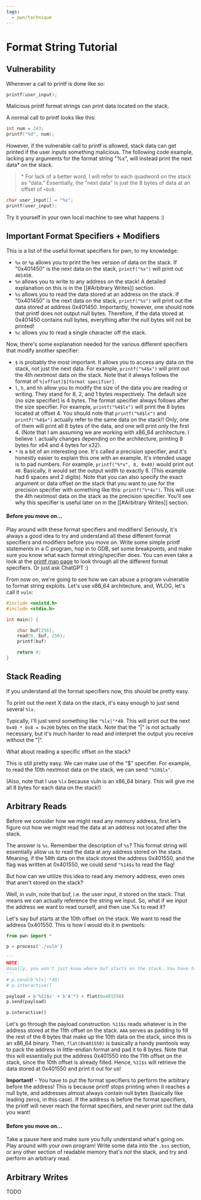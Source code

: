 ```yaml
---
tags:
  - pwn/technique
---
```

# Format String Tutorial  

## Vulnerability  

Whenever a call to printf is done like so:  

```c
printf(user_input);
```

Malicious printf format strings can print data located on the stack.  

A normal call to printf looks like this:  

```c
int num = 243;
printf("%d", num);
```

However, if the vulnerable call to printf is allowed, stack data can get printed if the user inputs something malicious. The following code example, lacking any arguments for the format string "%x", will instead print the next data\* on the stack.

> \* For lack of a better word, I will refer to each quadword on the stack as "data." Essentially, the "next data" is just the 8 bytes of data at an offset of `+0x8`.

```c
char user_input[] = "%x";
printf(user_input);
```

Try it yourself in your own local machine to see what happens :)  

## Important Format Specifiers + Modifiers  

This is a list of the useful format specifiers for pwn, to my knowledge:  

- `%x` or `%p` allows you to print the hex version of data on the stack. If "0x401450" is the next data on the stack, `printf("%x")` will print out `401450`.  
- `%n` allows you to write to any address on the stack! A detailed explanation on this is in the [[#Arbitrary Writes]] section.  
- `%s` allows you to read the data stored at an address on the stack. If "0x401450" is the next data on the stack, `printf("%s")` will print out the data stored at address 0x401450. Importantly, however, one should note that printf does not output null bytes. Therefore, if the data stored at 0x401450 contains null bytes, everything after the null bytes will not be printed!  
- `%c` allows you to read a single character off the stack.  

Now, there's some explanation needed for the various different specifiers that modify another specifier:  

- `$` is probably the most important. It allows you to access any data on the stack, not just the next data. For example, `printf("%4$x")` will print out the 4th nextmost data on the stack. Note that it always follows the format of `%[offset]$[format specifier]`. 
- `l`, `h`, and `hh` allow you to modify the size of the data you are reading or writing. They stand for 8, 2, and 1 bytes respectively. The default size (no size specifier) is 4 bytes. The format specifier always follows after the size specifier. For example, `printf("%4$lx")` will print the 8 bytes located at offset 4. You should note that `printf("%4$lx")` and `printf("%4$x")` actually refer to the same data on the stack!! Only, one of them will print all 8 bytes of the data, and one will print only the first 4. (Note that I am assuming we are working with x86_64 architecture. I believe `l` actually changes depending on the architecture, printing 8 bytes for x64 and 4 bytes for x32).  
- `*` is a bit of an interesting one. It's called a precision specifier, and it's honestly easier to explain this one with an example. It's intended usage is to pad numbers. For example, `printf("%*x", 8, 0x40)` would print out `      40`. Basically, it would set the output width to exactly 8. (This example had 6 spaces and 2 digits). Note that you can also specify the exact argument or data offset on the stack that you want to use for the precision specifier with something like this: `printf("%*4x")`. This will use the 4th nextmost data on the stack as the precision specifier. You'll see why this specifier is useful later on in the [[#Arbitrary Writes]] section.

#### Before you move on...  

Play around with these format specifiers and modifiers! Seriously, it's always a good idea to try and understand all these different format specifiers and modifiers before you move on. Write some simple printf statements in a C program, hop in to GDB, set some breakpoints, and make sure you know what each format string/specifier does. You can even take a look at the [printf man page](https://man7.org/linux/man-pages/man3/printf.3.html) to look through all the different format specifiers. Or just ask ChatGPT :)

From now on, we're going to see how we can abuse a program vulnerable to format string exploits. Let's use x86_64 architecture, and, WLOG, let's call it `vuln`:  

```c
#include <unistd.h>
#include <stdio.h>

int main() {

    char buf[256];
    read(0, buf, 256);
    printf(buf)

    return 0;
}
```

## Stack Reading  

If you understand all the format specifiers now, this should be pretty easy.  

To print out the next X data on the stack, it's easy enough to just send several `%lx`.  

Typically, I'll just send something like `"%lx|"*40`. This will print out the next `0x40 * 0x8 = 0x200` bytes on the stack. Note that the "|" is not actually necessary, but it's much harder to read and interpret the output you receive without the "|".

What about reading a specific offset on the stack?  

This is still pretty easy. We can make use of the "\$" specifier. For example, to read the 10th nextmost data on the stack, we can send `"%10$lx"`.

(Also, note that I use `%lx` because vuln is an x86_64 binary. This will give me all 8 bytes for each data on the stack!)  

## Arbitrary Reads  

Before we consider how we might read any memory address, first let's figure out how we might read the data at an address not located after the stack.  

The answer is `%s`. Remember the description of `%s`? This format string will essentially allow us to read the data at any address stored on the stack. Meaning, if the 14th data on the stack stored the address 0x401550, and the flag was written at 0x401550, we could send `"%14$s` to read the flag!  

But how can we utilize this idea to read any memory address, even ones that aren't stored on the stack?  

Well, in vuln, note that buf, i.e. the user input, it stored on the stack. That means we can actually reference the string we input. So, what if we input the address we want to read ourself, and then use %s to read it?  

Let's say buf starts at the 10th offset on the stack. We want to read the address 0x401550. This is how I would do it in pwntools:  

```py
from pwn import *

p = process('./vuln')

'''
NOTE:
Usually, you won't just know where buf starts on the stack. You have to find it! This can be easily accomplished by sending many "%lx|" until you see your input (in hexadecimal form).  
'''
# p.send(b'%lx|'*40)
# p.interactive()

payload = b'%11$s' + b'A'*3 + flat(0x401550)
p.send(payload)

p.interactive()
```

Let's go through the payload construction. `%11$s` reads whatever is in the address stored at the 11th offset on the stack. `AAA` serves as padding to fill the rest of the 8 bytes that make up the 10th data on the stack, since this is an x86_64 binary. Then, `flat(0x401550)` is basically a handy pwntools way to pack the address in little-endian format and pad it to 8 bytes. Note that this will essentially put the address 0x401550 into the 11th offset on the stack, since the 10th offset is already filled. Hence, `%11$s` will retrieve the data stored at 0x401550 and print it out for us!  

**Important!** - You have to put the format specifiers to perform the arbitrary before the address! This is because printf stops printing when it reaches a null byte, and addresses almost always contain null bytes (basically like leading zeros, in this case). If the address is before the format specifiers, the printf will never reach the format specifiers, and never print out the data you want!  

#### Before you move on...

Take a pause here and make sure you fully understand what's going on. Play around with your own program! Write some data into the `.bss` section, or any other section of readable memory that's *not* the stack, and try and perform an arbitrary read.  

## Arbitrary Writes

TODO